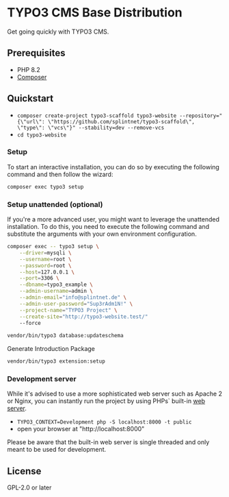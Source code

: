 # TYPO3 CMS Base Distribution

Get going quickly with TYPO3 CMS.

## Prerequisites

* PHP 8.2
* [Composer](https://getcomposer.org/download/)

## Quickstart

* `composer create-project typo3-scaffold typo3-website --repository="{\"url\": \"https://github.com/splintnet/typo3-scaffold\", \"type\": \"vcs\"}" --stability=dev --remove-vcs`
* `cd typo3-website`

### Setup

To start an interactive installation, you can do so by executing the following
command and then follow the wizard:

```bash
composer exec typo3 setup
```

### Setup unattended (optional)

If you're a more advanced user, you might want to leverage the unattended installation.
To do this, you need to execute the following command and substitute the arguments
with your own environment configuration.

```bash
composer exec -- typo3 setup \
    --driver=mysqli \
    --username=root \
    --password=root \
    --host=127.0.0.1 \
    --port=3306 \
    --dbname=typo3_example \
    --admin-username=admin \
    --admin-email="info@splintnet.de" \
    --admin-user-password="Sup3rAdm1N!" \
    --project-name="TYPO3 Project" \
    --create-site="http://typo3-website.test/"
    --force
    
vendor/bin/typo3 database:updateschema
```

Generate Introduction Package

```bash
vendor/bin/typo3 extension:setup
```

### Development server

While it's advised to use a more sophisticated web server such as
Apache 2 or Nginx, you can instantly run the project by using PHPs` built-in
[web server](https://secure.php.net/manual/en/features.commandline.webserver.php).

* `TYPO3_CONTEXT=Development php -S localhost:8000 -t public`
* open your browser at "http://localhost:8000"

Please be aware that the built-in web server is single threaded and only meant
to be used for development.

## License

GPL-2.0 or later
